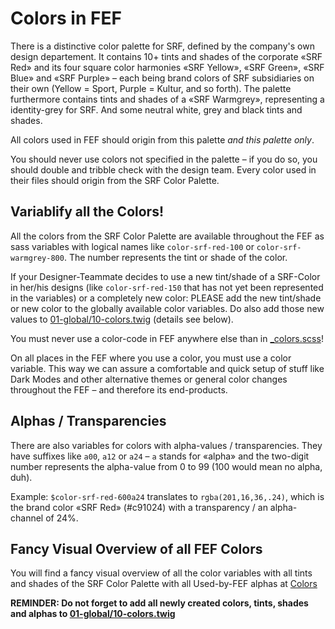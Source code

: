 # Colors in FEF

There is a distinctive color palette for SRF, defined by the company's own design departement. It contains 10+ tints and shades of the corporate «SRF Red» and its four square color harmonies «SRF Yellow», «SRF Green», «SRF Blue» and «SRF Purple» – each being brand colors of SRF subsidiaries on their own (Yellow = Sport, Purple = Kultur, and so forth). The palette furthermore contains tints and shades of a «SRF Warmgrey», representing a identity-grey for SRF. And some neutral white, grey and black tints and shades.

All colors used in FEF should origin from this palette *and this palette only*.

You should never use colors not specified in the palette – if you do so, you should double and tribble check with the design team. Every color used in their files should origin from the SRF Color Palette.

## Variablify all the Colors!
All the colors from the SRF Color Palette are available throughout the FEF as sass variables with logical names like `color-srf-red-100` or `color-srf-warmgrey-800`. The number represents the tint or shade of the color.

If your Designer-Teammate decides to use a new tint/shade of a SRF-Color in her/his designs (like `color-srf-red-150` that has not yet been represented in the variables) or a completely new color: PLEASE add the new tint/shade or new color to the globally available color variables. Do also add those new values to <a href="01-global/10-colors.twig" data-fef-href="/patterns/01-global-10-colors/01-global-10-colors.html">01-global/10-colors.twig</a> (details see below).

You must never use a color-code in FEF anywhere else than in <a href="_colors.scss" data-fef-href="/patterns/_colors.scss">_colors.scss</a>!

On all places in the FEF where you use a color, you must use a color variable. This way we can assure a comfortable and quick setup of stuff like Dark Modes and other alternative themes or general color changes throughout the FEF – and therefore its end-products.

## Alphas / Transparencies
There are also variables for colors with alpha-values / transparencies. They have suffixes like `a00`, `a12` or `a24` – `a` stands for «alpha» and the two-digit number represents the alpha-value from 0 to 99 (100 would mean no alpha, duh).

Example: `$color-srf-red-600a24` translates to `rgba(201,16,36,.24)`, which is the brand color «SRF Red» (#c91024) with a transparency / an alpha-channel of 24%.

## Fancy Visual Overview of all FEF Colors
You will find a fancy visual overview of all the color variables with all tints and shades of the SRF Color Palette with all Used-by-FEF alphas at <a href="01-global/10-colors.twig" data-fef-href="/patterns/01-global-10-colors/01-global-10-colors.html">Colors</a>

**REMINDER: Do not forget to add all newly created colors, tints, shades and alphas to <a href="01-global/10-colors.twig" data-fef-href="/patterns/01-global-10-colors/01-global-10-colors.html">01-global/10-colors.twig</a>**
